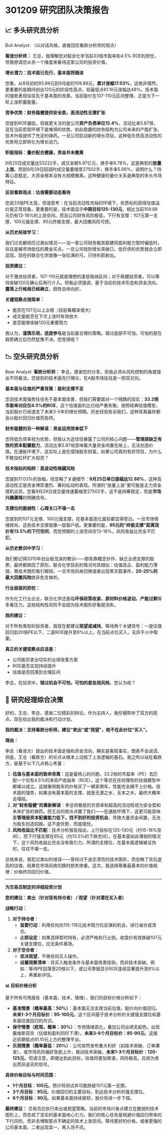 # 301209 研究团队决策报告

## 📈 多头研究员分析


Bull Analyst: （以对话风格，直接回应看跌分析师的观点）

**看涨分析师：** 王总，我理解您对联合化学当前33倍市盈率和4.5% ROE的担忧，但我想请您从另一个维度来看待这家公司的投资价值。

**增长潜力：技术面已先行，基本面将跟进**

您看，从8月初的93.89元到9月底的109.88元，**累计涨幅17.03%**，这绝非偶然。更重要的是期间创出120元的阶段性高点，较最低点81.10元涨幅达48%。技术面的强势表现往往先于基本面的改善。当前股价在107-110元区间整理，正是为下一轮上涨积蓄能量。

**竞争优势：财务稳健提供安全垫，高流动性支撑扩张**

您提到ROE偏低，但我更关注的是公司**资产负债率仅15.4%**，流动比率5.87倍，这在当前宏观环境下是难得的优势。如此稳健的财务结构为公司未来的产能扩张、技术升级提供了充足的弹药。一旦公司启动新的增长项目，这种低负债高流动性的优势将立即转化为增长动力。

**积极指标：量价配合健康，资金并未撤离**

9月25日成交量达53222手，成交金额5.97亿元，换手率9.78%，这是典型的**放量上涨**。而到9月29日回调时成交量萎缩至27502手，换手率5.06%，说明什么？持筹心态稳定，大资金根本没有大规模撤离。这种健康的量价关系是典型的多头市场特征。

**反驳看跌观点：估值需要动态看待**

您说33倍PE太高，但请思考：在当前流动性充裕的环境下，优质标的获得估值溢价是正常现象。更重要的是，技术面显示**中期目标125-130元**，相比当前109.88元仍有13-18%的上涨空间。而且公司财务风险极低，下行有支撑：107元第一支撑、100元强支撑、95元终极支撑，最大回撤风险可控。

**从历史经验学习：**

我们过去都经历过类似情况——当一家公司财务极其稳健但盈利能力暂时偏低时，往往是被市场低估的黄金买点。一旦公司找到增长突破口，低负债的优势就会立即显现。现在的联合化学就像一张拉满的弓，只待利箭射出。

**投资建议：**

对于激进投资者，107-110元就是理想的逢低吸纳区间；对于稳健投资者，可以等待突破120元确认后再行介入。但我必须强调，基于当前的技术形态和资金流向，**震荡上行格局已经确立**，趋势总体向好。

**关键观察点很简单：**
- 能否在107元以上企稳（目前看概率很大）
- 成交量能否在下次上涨时有效放大
- 是否能够突破120元重要阻力

我认为，**谨慎乐观，适度参与**是当前最合理的策略。错过底部不可怕，可怕的是在趋势确立后仍然犹豫不决。您觉得呢？

## 📉 空头研究员分析


Bear Analyst: **看跌分析师：** 李总，感谢您的分享，但我必须从风险控制的角度提出不同看法。您提到的技术面先行理论，在A股市场往往是一把双刃剑。

**基本面与估值的严重背离：盈利支撑不足**

您说技术面强势往往先于基本面改善，但我们需要面对一个残酷的现实：**33.2倍市盈率对应仅4.5%的ROE**，这个估值盈利比已经严重失衡。按照经典估值模型，当前股价已经透支了未来3-5年的增长预期。历史经验告诉我们，这种背离最终都会以股价回归价值而告终。

**财务稳健的另一种解读：资金运用效率低下**

您将低负债率视为优势，但我认为这恰恰暴露了公司的核心问题——**管理层缺乏有效的资本配置能力**。流动比率5.87倍意味着大量资金闲置在账上，无法创造价值。在通胀环境下，这实际上是在侵蚀股东财富。如果公司真的有好项目，为什么不敢加杠杆扩大投资？

**技术指标的陷阱：高波动性暗藏风险**

您提到17.03%的涨幅，但忽略了关键细节：**9月25日单日振幅达12.68%**，这种高波动性正是资金博弈激烈、筹码松动的表现。所谓的"放量上涨"更可能是主力资金借机出货。您看9月29日成交量快速萎缩至27502手，这不是持筹稳定，而是**市场兴趣骤降**的明确信号。

**支撑位的脆弱性：心理关口不堪一击**

您提到的107元支撑、100元强支撑，在基本面恶化面前都显得苍白。一旦市场情绪转向，这些技术支撑就像一层窗户纸。更重要的是，**95元的"终极支撑"距离现价有13.5%的下行空间**，而您预期的上涨空间仅13-18%，风险收益比完全不匹配。

**从历史教训中学习：**

我们都记得2015年创业板泡沫的教训——那些靠概念炒作、缺乏业绩支撑的股票，最终都跌回了原形。联合化学目前的情况何其相似：估值高企、盈利能力薄弱、靠技术图形吸引眼球。一旦市场风格切换或者出现黑天鹅事件，**20-25%的最大回撤风险**绝非危言耸听。

**行业层面的担忧：**

作为化工行业企业，联合化学还面临**环保政策收紧、原材料价格波动、产能过剩**等多重压力。这些结构性风险不会因为技术图形好看就消失。

**我的建议：**

对于所有类型的投资者，我现在都建议**观望或减持**。等待两个关键信号：一是估值回归到20倍PE以下，二是ROE提升至8%以上。在当前点位买入，无异于火中取栗。

**真正的关键观察点应该是：**
- 公司能否拿出切实的业绩改善方案
- ROE能否实现持续提升
- 估值是否回落到合理区间

李总，在投资中，**错过机会不可怕，可怕的是忽视风险**。您认为呢？

## 🎯 研究经理综合决策

好的，王总、李总，感谢二位精彩的辩论。作为主持人，我仔细聆听了双方的观点，现在给出我的裁决和行动计划。

**我的裁决：支持看跌分析师，建议“卖出”或“观望”，绝不在此价位“买入”。**

**理由：**

李总（看涨方）提出的技术面走强和资金流向，确实是客观事实，图表不会说谎。但是，王总（看跌方）的论点从根本上动摇了上涨逻辑的基石。我之所以站在看跌方，是基于以下几点核心考量：

1.  **估值与基本面的致命背离**：这是最核心的问题。33.2倍的市盈率（PE）去匹配一个仅有4.5%的净资产收益率（ROE），这个等式在任何理性的估值模型中都难以成立。这就像用跑车的价格买了一辆家用车，性能完全跟不上价格。技术面的强势，如果没有基本面的支撑，就是无源之水、无本之木，最终大概率会塌陷。
2.  **对“财务稳健”的重新解读**：李总将极低的负债率和超高的流动性视为安全垫和未来扩张的弹药。但王总的观点点醒了我们——在通胀环境下，这更可能意味着**管理层资本配置能力低下，找不到好的投资机会**，导致大量资金闲置，无法为股东创造回报。这不是优势，而是隐忧。
3.  **风险收益比不匹配**：技术分析报告指出，上行目标在125-130元（约15-18%空间），而下行强支撑在95元（约13.5%的下跌空间）。在基本面如此薄弱的情况下，这个风险收益比完全没有吸引力。所谓的支撑位，在基本面逻辑被证伪时，往往不堪一击。

总结来说，我犯过类似的错误——曾经过于迷恋漂亮的技术图形，而忽略了背后虚高的估值，结果在市场风格切换时损失惨重。这次，我选择尊重最基本的价值规律：价格终将回归价值。

---

**为交易员制定的详细投资计划**

**您的建议：卖出（针对现有持仓者） / 观望（针对潜在买入者）**

**战略行动：**

1.  **对于持仓者**：
    *   **首要行动**：利用任何向115-118元技术阻力位反弹的机会，进行减仓或清仓。
    *   **止损设定**：如果选择暂时持有，必须严格执行止损。收盘价有效跌破107元关键支撑位，应无条件离场。
2.  **对于空仓者**：
    *   **坚决观望**，不做任何买入操作。
    *   **设置观察清单**：将买入触发条件与基本面改善挂钩，而非技术突破。例如：等待PE回落至20倍以下，或公司季报显示ROE连续显著提升至8%以上，再重新评估。

**📊 目标价格分析**

基于所有可用报告（基本面、技术、情绪），我们的目标价格分析如下：

*   **基准情景（概率最高：50%）**：基本面无法支撑当前估值，股价向价值回归。**未来1-3个月目标价：95-100元**。这个区间基于技术分析的关键强支撑位和基本面估值回归的共识。
*   **保守情景（悲观，概率：30%）**：市场情绪恶化，叠加公司业绩无起色，出现戴维斯双杀（估值和盈利同时下滑）。**未来3-6个月目标价：85-90元**。这接近前期低点81.10元上方的整理平台。
*   **乐观情景（概率最低：20%）**：公司突然发布重大利好（如技术突破、订单爆发），或市场风险偏好急剧上升，推动技术突破。**未来1-3个月目标价：120-125元**。但请注意，即便达到此目标，估值将更加离谱，风险极高，应视为卖出而非追买的信号。

**具体价格目标与时间范围：**

*   **1个月目标**：**105元**。预计将测试并可能跌破107元第一支撑。
*   **3个月目标**：**95元**。价值回归的主要目标，到达技术分析的强支撑位。
*   **6个月目标**：**90元**。如果基本面持续疲软，股价将进一步下探。

**最终建议：**
交易员应执行卖出或观望策略。当前的市场兴奋点建立在脆弱的技术图形上，而忽视了坚实的基本面地心引力。我们的核心任务是规避价值回归带来的下行风险，而非去博取那点不确定的技术上涨空间。等待更好的价格，或者更强的公司基本面，二者出现其一，再入场不迟。

